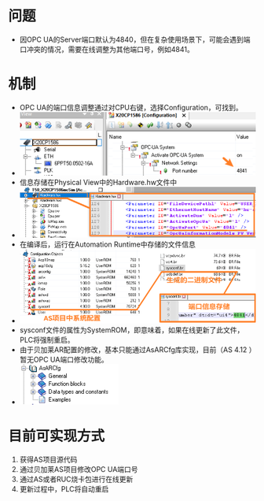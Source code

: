 # 问题
- 因OPC UA的Server端口默认为4840，但在复杂使用场景下，可能会遇到端口冲突的情况，需要在线调整为其他端口号，例如4841。

# 机制
- OPC UA的端口信息调整通过对CPU右键，选择Configuration，可找到。
- ![](FILES/016OPC%20UA的4840端口能否在线修改/image-20221220113949307.png)
- 信息存储在Physical View中的Hardware.hw文件中
- ![](FILES/016OPC%20UA的4840端口能否在线修改/image-20221220114352255.png)
- 在编译后，运行在Automation Runtime中存储的文件信息
- ![](FILES/016OPC%20UA的4840端口能否在线修改/image-20221220115206984.png)
- sysconf文件的属性为SystemROM，即意味着，如果在线更新了此文件，PLC将强制重启。
- 由于贝加莱AR配置的修改，基本只能通过AsARCfg库实现，目前（AS 4.12 ）暂无OPC UA端口修改功能。
- ![](FILES/016OPC%20UA的4840端口能否在线修改/image-20221220115537261.png)
# 目前可实现方式
1. 获得AS项目源代码
2. 通过贝加莱AS项目修改OPC UA端口号
3. 通过AS或者RUC烧卡包进行在线更新
4. 更新过程中，PLC将自动重启






